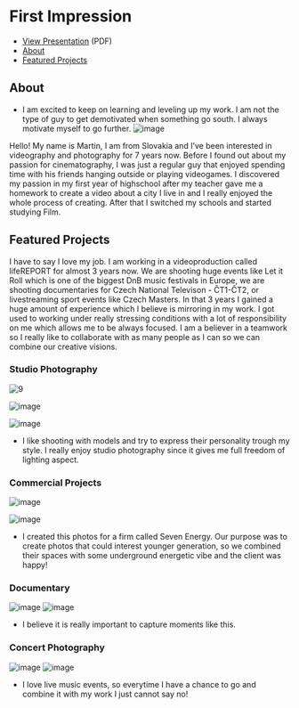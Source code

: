 # First Impression

<!-- This is a comment, only visible to the author: Add a link to your presentation. -->
<!-- Presentations do not need to be a PDF, you may link elsewhere, such as Figma, YouTube, etc. -->
<!-- Consider adding navigation to each section (About, Featured Projects, Notes, etc.) -->

- [View Presentation](img/surname-draft-first-impression-2023.pdf) (PDF) <!-- Add helpful hint as to what kind of file or destination is here. -->
- [About](#about)
- [Featured Projects](#featured-projects)

## About
- I am excited to keep on learning and leveling up my work. I am not the type of guy to get demotivated when something go south. I always motivate myself to go further.
![image](https://github.com/MartinKostura/Martin-Portfo/assets/148872082/75ccb6f6-df21-4b16-bfec-15ef1c90d2e0)

<!-- Consider including a headshot. We’re not designing, so keep the image width/height around 320px x 320px (square). Replace "surname" with your surname in the file name. -->


Hello! My name is Martin, I am from Slovakia and I’ve been interested in videography and photography for 7 years now. Before I found out about my passion for cinematography, I was just a regular guy that enjoyed spending time with his friends hanging outside or playing videogames. I discovered my passion in my first year of highschool after my teacher gave me a homework to create a video about a city I live in and I really enjoyed the whole process of creating. After that I switched my schools and started studying Film.


## Featured Projects

I have to say I love my job. I am working in a videoproduction called lifeREPORT for almost 3 years now. We are shooting huge events like Let it Roll which is one of the biggest DnB music festivals in Europe, we are shooting documentaries for Czech National Televison - ČT1-ČT2, or livestreaming sport  events like Czech Masters. In that 3 years I gained a huge amount of experience which I believe is mirroring in my work. I got used to working under really stressing conditions with a lot of responsibility on me which allows me to be always focused. I am a believer in a teamwork so I really like to collaborate with as many people as I can so we can combine our creative visions.

### Studio Photography
![9](https://github.com/MartinKostura/Martin-Portfo/assets/148872082/6bf160fa-cf8d-42e0-8f3e-6a0409413db4)
<!-- Use a static poster ![9](https://github.com/MartinKostura/Martin-Portfo/assets/148872082/491eb0e9-fc0b-4382-a3c0-1f738e2ddc6f)
image or animated GIF, but no video files. Again, keep the image width/height manageable, around 1280x x 720px (16:9 aspect ratio), or a max-width of 1280px. -->

![image](https://github.com/MartinKostura/Martin-Portfo/assets/148872082/46bba29f-6798-4b6f-88f5-e216ac36ff8c)

![image](https://github.com/MartinKostura/Martin-Portfo/assets/148872082/c217a5f4-8334-4a2c-8670-85c3fa7f78de)
- I like shooting with models and try to express their personality trough my style. I really enjoy studio photography since it gives me full freedom of lighting aspect.

<!-- Use the same stucture above for the rest of your featured projects. -->

### Commercial Projects
![image](https://github.com/MartinKostura/Martin-Portfo/assets/148872082/330ab102-7b21-4f4d-acd1-daa1d108aea4)

![image](https://github.com/MartinKostura/Martin-Portfo/assets/148872082/b1641984-c6ee-4e67-970a-3d43762f861b)
- I created this photos for a firm called Seven Energy. Our purpose was to create photos that could interest younger generation, so we combined their spaces with some underground energetic vibe and the client was happy!

### Documentary
![image](https://github.com/MartinKostura/Martin-Portfo/assets/148872082/bd9f3084-29aa-4d5f-853a-4c3ee44891c3)
![image](https://github.com/MartinKostura/Martin-Portfo/assets/148872082/a7b830ab-3872-4cb4-a47f-ae2d15538d8d)
- I believe it is really important to capture moments like this.

### Concert Photography
![image](https://github.com/MartinKostura/Martin-Portfo/assets/148872082/c513c1e7-a658-4888-b5dc-39a946048a0e)
![image](https://github.com/MartinKostura/Martin-Portfo/assets/148872082/b66f3f6c-3d07-4a18-85e6-41e6c3db0c34)
- I love live music events, so everytime I have a chance to go and combine it with my work I just cannot say no!
